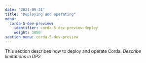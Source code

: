 ```yaml
---
date: '2021-09-21'
title: "Deploying and operating"
menu:
  corda-5-dev-preview:
    identifier: corda-5-dev-preview-deploy
    weight: 3050
section_menu: corda-5-dev-preview
---
```

This section describes how to deploy and operate Corda.
*Describe limitations in DP2*
